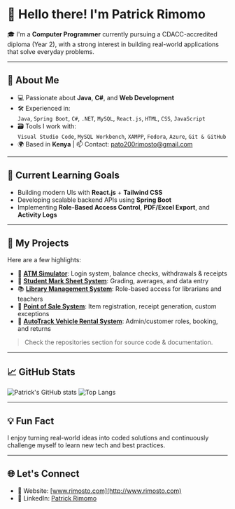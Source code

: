 
# 👋 Hello there! I'm Patrick Rimomo

🎓 I'm a **Computer Programmer** currently pursuing a CDACC-accredited diploma (Year 2), with a strong interest in building real-world applications that solve everyday problems.

---

## 🚀 About Me

- 💻 Passionate about **Java**, **C#**, and **Web Development**
- 🛠️ Experienced in:  
  `Java`, `Spring Boot`, `C#`, `.NET`, `MySQL`, `React.js`, `HTML`, `CSS`, `JavaScript`
- 🗃️ Tools I work with:  
  `Visual Studio Code`, `MySQL Workbench`, `XAMPP`, `Fedora`, `Azure`, `Git & GitHub`
- 🌍 Based in **Kenya** | 📫 Contact: [pato200rimosto@gmail.com](mailto:pato200rimosto@gmail.com)

---

## 🧠 Current Learning Goals

- Building modern UIs with **React.js** + **Tailwind CSS**
- Developing scalable backend APIs using **Spring Boot**
- Implementing **Role-Based Access Control**, **PDF/Excel Export**, and **Activity Logs**

---

## 📂 My Projects

Here are a few highlights:
- 🔐 [**ATM Simulator**](#): Login system, balance checks, withdrawals & receipts
- 🏫 [**Student Mark Sheet System**](#): Grading, averages, and data entry
- 📚 [**Library Management System**](#): Role-based access for librarians and teachers
- 🛒 [**Point of Sale System**](#): Item registration, receipt generation, custom exceptions
- 🚗 [**AutoTrack Vehicle Rental System**](#): Admin/customer roles, booking, and returns

> Check the repositories section for source code & documentation.

---

## 📈 GitHub Stats

![Patrick's GitHub stats](https://github-readme-stats.vercel.app/api?username=rimosto&show_icons=true&theme=tokyonight)
![Top Langs](https://github-readme-stats.vercel.app/api/top-langs/?username=rimosto&layout=compact&theme=tokyonight)

---

## 💡 Fun Fact

I enjoy turning real-world ideas into coded solutions and continuously challenge myself to learn new tech and best practices.

---

## 🌐 Let's Connect

- 🔗 Website: [www.rimosto.com](http://www.rimosto.com)
- 💼 LinkedIn: [Patrick Rimomo](https://www.linkedin.com/in/patrick-rimomoh)
